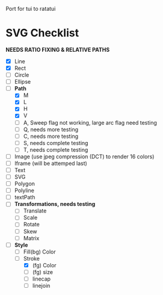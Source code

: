 Port for tui to ratatui

# SVG Checklist
__NEEDS RATIO FIXING & RELATIVE PATHS__
- [x] Line
- [x] Rect
- [ ] Circle
- [ ] Ellipse
- [ ] __Path__
  - [x] M
  - [x] L
  - [X] H
  - [X] V
  - [ ] A, Sweep flag not working, large arc flag need testing
  - [ ] Q, needs more testing
  - [ ] C, needs more testing
  - [ ] S, needs complete testing
  - [ ] T, needs complete testing
- [ ] Image (use jpeg compression (DCT) to render 16 colors)
- [ ] Iframe (will be attemped last)
- [ ] Text
- [ ] SVG
- [ ] Polygon
- [ ] Polyline
- [ ] textPath
- [ ] __Transformations, needs testing__
  - [ ] Translate
  - [ ] Scale
  - [ ] Rotate
  - [ ] Skew
  - [ ] Matrix
- [ ] __Style__
  - [ ] Fill(bg) Color
  - [ ] Stroke
    - [x] (fg) Color
    - [ ] (fg) size
    - [ ] linecap
    - [ ] linejoin
